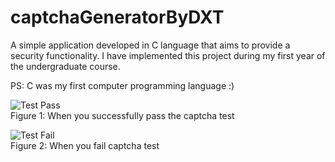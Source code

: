 # captchaGeneratorByDXT
A simple application developed in C language that aims to provide a security functionality. I have implemented this project during my first year of the undergraduate course.

PS: C was my first computer programming language :)

![Test Pass](https://github.com/iamdhruvsharma/captchaGeneratorByDXT/blob/master/Capture1a.PNG) <br/>
Figure 1: When you successfully pass the captcha test

![Test Fail](https://github.com/iamdhruvsharma/captchaGeneratorByDXT/blob/master/Capture2a.PNG) <br/>
Figure 2: When you fail captcha test 
